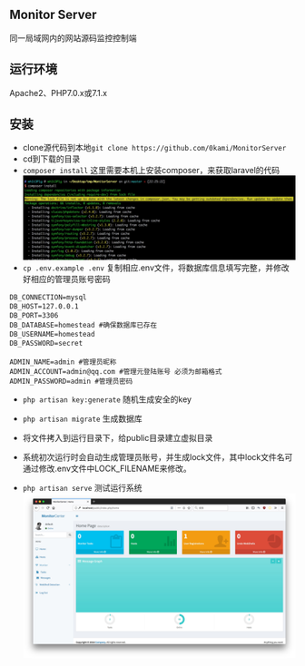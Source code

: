 ## Monitor Server
同一局域网内的网站源码监控控制端
## 运行环境
Apache2、PHP7.0.x或7.1.x

## 安装
- clone源代码到本地`git clone https://github.com/0kami/MonitorServer`
- cd到下载的目录
- `composer install` 这里需要本机上安装composer，来获取laravel的代码
![](./1520087192909.jpg)
- `cp .env.example .env` 复制相应.env文件，将数据库信息填写完整，并修改好相应的管理员账号密码

```
DB_CONNECTION=mysql
DB_HOST=127.0.0.1
DB_PORT=3306
DB_DATABASE=homestead #确保数据库已存在
DB_USERNAME=homestead
DB_PASSWORD=secret

ADMIN_NAME=admin #管理员昵称
ADMIN_ACCOUNT=admin@qq.com #管理元登陆账号 必须为邮箱格式
ADMIN_PASSWORD=admin #管理员密码
```

- `php artisan key:generate` 随机生成安全的key
- `php artisan migrate` 生成数据库

- 将文件拷入到运行目录下，给public目录建立虚拟目录

- 系统初次运行时会自动生成管理员账号，并生成lock文件，其中lock文件名可通过修改.env文件中LOCK_FILENAME来修改。
- `php artisan serve` 测试运行系统
![](./1520087433269.jpg)



